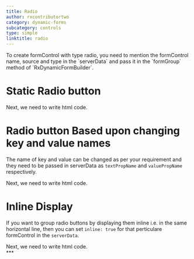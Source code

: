```yaml
---
title: Radio
author: rxcontributortwo
category: dynamic-forms
subcategory: controls
type: simple
linktitle: radio
---
```


<div class="title-bar"><p>To create formControl with type radio, you need to mention the formControl name, source and type in the `serverData` and pass it in the `formGroup` method of `RxDynamicFormBuilder`.</p></div>

# Static Radio button
<div component="app-code" key="radio-static-component"></div> 
Next, we need to write html code.
<div component="app-code" key="radio-static-html"></div> 
<div component="app-example-runner" ref-component="app-radio-static"></div>

# Radio button Based upon changing key and value names
The name of key and value can be changed as per your requirement and they need to be passed in serverData as `textPropName` and `valuePropName` respectively.

<div component="app-code" key="radio-value-component"></div> 
Next, we need to write html code.
<div component="app-code" key="radio-value-html"></div> 
<div component="app-example-runner" ref-component="app-radio-value"></div>

# Inline Display

If you want to group radio buttons by displaying them inline i.e. in the same horizontal line, then you can set `inline: true` for that perticulare formControl in the `serverData`. 

<div component="app-code" key="radio-inline-component"></div> 
Next, we need to write html code.
<div component="app-code" key="radio-inline-html"></div> 
<div component="app-example-runner" ref-component="app-radio-inline"></div>
***
